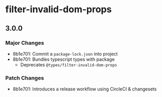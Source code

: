 # filter-invalid-dom-props

## 3.0.0

### Major Changes

- 8b1e701: Commit a `package-lock.json` into project
- 8b1e701: Bundles typescript types with package
  - Deprecates `@types/filter-invalid-dom-props`

### Patch Changes

- 8b1e701: Introduces a release workflow using CircleCI & changesets
